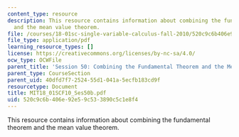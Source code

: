 ```yaml
---
content_type: resource
description: This resource contains information about combining the fundamental theorem
  and the mean value theorem.
file: /courses/18-01sc-single-variable-calculus-fall-2010/520c9c6b406e92e59c533890c5c1e8f4_MIT18_01SCF10_Ses50b.pdf
file_type: application/pdf
learning_resource_types: []
license: https://creativecommons.org/licenses/by-nc-sa/4.0/
ocw_type: OCWFile
parent_title: 'Session 50: Combining the Fundamental Theorem and the Mean Value Theorem'
parent_type: CourseSection
parent_uid: 40dfd7f7-2524-55d1-041a-5ecfb183cd9f
resourcetype: Document
title: MIT18_01SCF10_Ses50b.pdf
uid: 520c9c6b-406e-92e5-9c53-3890c5c1e8f4
---
```

This resource contains information about combining the fundamental theorem and the mean value theorem.